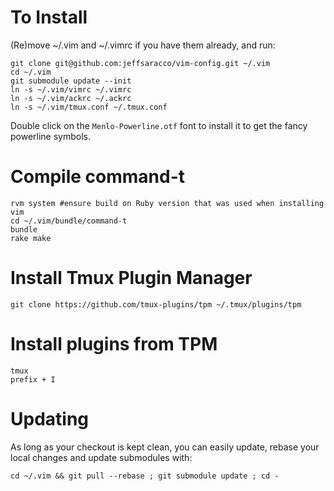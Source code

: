# To Install

(Re)move ~/.vim and ~/.vimrc if you have them already, and run:

    git clone git@github.com:jeffsaracco/vim-config.git ~/.vim
    cd ~/.vim
    git submodule update --init
    ln -s ~/.vim/vimrc ~/.vimrc
    ln -s ~/.vim/ackrc ~/.ackrc
    ln -s ~/.vim/tmux.conf ~/.tmux.conf

Double click on the `Menlo-Powerline.otf` font to install it to get the fancy powerline symbols.


# Compile command-t

    rvm system #ensure build on Ruby version that was used when installing vim 
    cd ~/.vim/bundle/command-t
    bundle
    rake make

# Install Tmux Plugin Manager

    git clone https://github.com/tmux-plugins/tpm ~/.tmux/plugins/tpm

# Install plugins from TPM

    tmux
    prefix + I

# Updating

As long as your checkout is kept clean, you can easily update, rebase your local changes and update submodules with:

    cd ~/.vim && git pull --rebase ; git submodule update ; cd -
